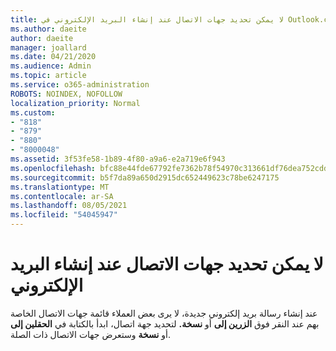 ```yaml
---
title: لا يمكن تحديد جهات الاتصال عند إنشاء البريد الإلكتروني في Outlook.com
ms.author: daeite
author: daeite
manager: joallard
ms.date: 04/21/2020
ms.audience: Admin
ms.topic: article
ms.service: o365-administration
ROBOTS: NOINDEX, NOFOLLOW
localization_priority: Normal
ms.custom:
- "818"
- "879"
- "880"
- "8000048"
ms.assetid: 3f53fe58-1b89-4f80-a9a6-e2a719e6f943
ms.openlocfilehash: bfc88e44fde67792fe7362b78f54970c313661df76dea752cdd85fd03802d290
ms.sourcegitcommit: b5f7da89a650d2915dc652449623c78be6247175
ms.translationtype: MT
ms.contentlocale: ar-SA
ms.lasthandoff: 08/05/2021
ms.locfileid: "54045947"
---
```

# <a name="cant-select-contacts-when-composing-email"></a>لا يمكن تحديد جهات الاتصال عند إنشاء البريد الإلكتروني

عند إنشاء رسالة بريد إلكتروني جديدة، لا يرى بعض العملاء قائمة جهات الاتصال الخاصة بهم عند النقر فوق **الزرين إلى** أو **نسخة.** لتحديد جهة اتصال، ابدأ بالكتابة في **الحقلين إلى** أو **نسخة** وستعرض جهات الاتصال ذات الصلة.
